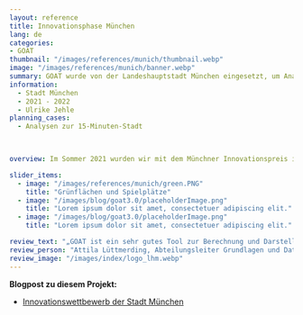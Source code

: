 ```yaml
---
layout: reference
title: Innovationsphase München
lang: de
categories:
- GOAT
thumbnail: "/images/references/munich/thumbnail.webp"
image: "/images/references/munich/banner.webp"
summary: GOAT wurde von der Landeshauptstadt München eingesetzt, um Analysen rund um die 15-Minuten-Stadt durchzuführen. 
information:
  - Stadt München
  - 2021 - 2022
  - Ulrike Jehle
planning_cases:
  - Analysen zur 15-Minuten-Stadt 

  

overview: Im Sommer 2021 wurden wir mit dem Münchner Innovationspreis in der Kategorie „Emissionsfreie Mobilität in München“ ausgezeichnet. Im Anschluss folgte eine 1-jährige Innovationsphase, in der GOAT in verschiedenen Referaten der Landeshauptstadt München eingesetzt wurde, um verschiedenste Analysen rund um die 15-Minuten-Stadt durchzuführen. 

slider_items:
  - image: "/images/references/munich/green.PNG"
    title: "Grünflächen und Spielplätze"
  - image: "/images/blog/goat3.0/placeholderImage.png"
    title: "Lorem ipsum dolor sit amet, consectetuer adipiscing elit."
  - image: "/images/blog/goat3.0/placeholderImage.png"
    title: "Lorem ipsum dolor sit amet, consectetuer adipiscing elit."

review_text: "„GOAT ist ein sehr gutes Tool zur Berechnung und Darstellung von Erreichbarkeiten in der Verkehrs- und Stadtplanung.”"
review_person: "Attila Lüttmerding, Abteilungsleiter Grundlagen und Daten, Mobilitätsreferat, Landeshauptstadt München"
review_image: "/images/index/logo_lhm.webp"
---
```



**Blogpost zu diesem Projekt:**
- [Innovationswettbewerb der Stadt München](../../posts/2021-08-06-innovationswettbewerb-der-stadt-munchen/ "Innovationswettbewerb der Stadt München")

